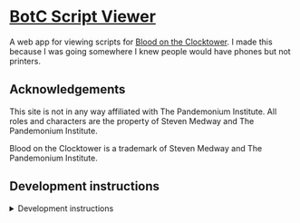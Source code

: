 # [BotC Script Viewer](https://botc-script-viewer.sthom.kiwi)

A web app for viewing scripts for [Blood on the Clocktower](https://bloodontheclocktower.com/). I made this because I was going somewhere I knew people would have phones but not printers.

## Acknowledgements

This site is not in any way affiliated with The Pandemonium Institute. All roles and characters are the property of Steven Medway and The Pandemonium Institute.

Blood on the Clocktower is a trademark of Steven Medway and The Pandemonium Institute.

## Development instructions

<details>
<summary>Development instructions</summary>

Requires a modern version of Node.

```sh
# First, copy the .env.example file to .env and fill in any required variables.
npm ci
npm run setup
npm run dev
```

### Environment variables

| Name        | Description                                                                                 | Default |
| ----------- | ------------------------------------------------------------------------------------------- | ------- |
| `DATA_JSON` | Game data from <https://botc.app/backend/data>. Not included in repo for copyright reasons. |         |

</details>
